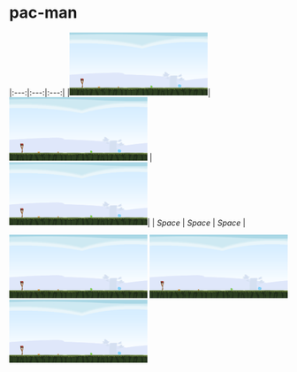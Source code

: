 # pac-man
|:---:|:---:|:---:| 
|<img src="/web/1.1.1.png" width="250"/>| <img src="/web/1.1.1.png" width="250"/> |<img src="/web/1.1.1.png" width="250"/>|
| *Space* | *Space* | *Space* |


<img src="/web/1.1.1.png" width="250"/> <img src="/web/1.1.1.png" width="250"/> <img src="/web/1.1.1.png" width="250"/>
